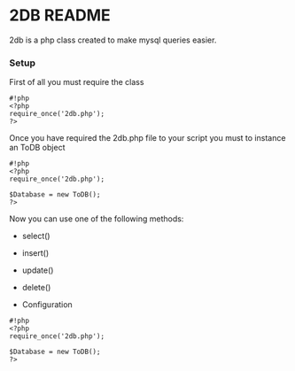 # 2DB README #

2db is a php class created to make mysql queries easier. 

### Setup ###

First of all you must require the class

```
#!php
<?php
require_once('2db.php');
?>
```

Once you have required the 2db.php file to your script you must to instance an ToDB object

```
#!php
<?php
require_once('2db.php');

$Database = new ToDB();
?>
```

Now you can use one of the following methods:
* select()
* insert()
* update()
* delete()


* Configuration


```
#!php
<?php
require_once('2db.php');

$Database = new ToDB();
?>
```